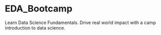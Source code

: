 # EDA_Bootcamp
Learn Data Science Fundamentals. Drive real world impact with a camp introduction to data science.
